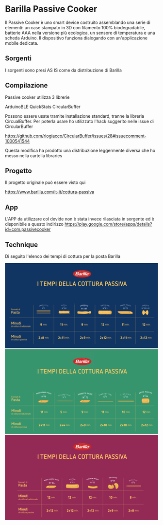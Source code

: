 # Barilla Passive Cooker

Il Passive Cooker è uno smart device costruito assemblando una serie di elementi: un case stampato in 3D con filamento 100% biodegradabile, batterie AAA nella versione più ecologica, un sensore di temperatura e una scheda Arduino. Il dispositivo funziona dialogando con un'applicazione mobile dedicata.

## Sorgenti

I sorgenti sono presi AS IS come da distribuzione di Barilla

## Compilazione

Passive cooker utilizza 3 librerie

ArduinoBLE
QuickStats
CircularBuffer

Possono essere usate tramite installazione standard, tranne la libreria CircualBuffer.
Per poterla usare ho utilizzato l'hack suggerito nelle issue di CircularBuffer

https://github.com/rlogiacco/CircularBuffer/issues/28#issuecomment-1000541544

Questa modifica ha prodotto una distribuzione leggermente diversa che ho messo nella cartella libraries

## Progetto

Il progetto originale può essere visto qui

https://www.barilla.com/it-it/cottura-passiva

## App

L'APP da utilizzare col devide non è stata invece rilasciata in sorgente ed è disponibile a questo indirizzo https://play.google.com/store/apps/details?id=com.passivecooker

## Technique

Di seguito l'elenco dei tempi di cottura per la posta Barilla

![Tempi di cottura](./asset/pasta1.png)
![Tempi di cottura](./asset/pasta2.png)
![Tempi di cottura](./asset/pasta3.png)
